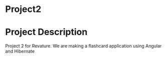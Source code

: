 # Project2
# Project Description
Project 2 for Revature. We are making a flashcard application using Angular and Hibernate

